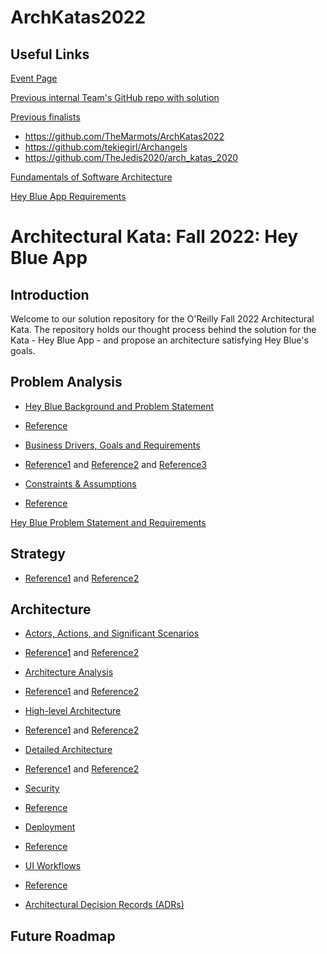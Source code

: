 # ArchKatas2022

## Useful Links

[Event Page](https://learning.oreilly.com/live-events/architectural-katas/0636920054100/0636920072741/)

[Previous internal Team's GitHub repo with solution](https://github.com/TheMarmots/ArchKatas2022)

[Previous finalists](https://github.com/tekiegirl/SoftwareArchitectureResources/blob/main/Resources/OReillyKata.md)

 - https://github.com/TheMarmots/ArchKatas2022
 - https://github.com/tekiegirl/Archangels
 - https://github.com/TheJedis2020/arch_katas_2020

[Fundamentals of Software Architecture](http://fundamentalsofsoftwarearchitecture.com/katas/)

[Hey Blue App Requirements](https://docs.google.com/document/d/10o-4eEzFo005pqDt_ORCztzaQCQ_9FNWYrxFasou3Eo/edit)

# Architectural Kata: Fall 2022: Hey Blue App

## Introduction

Welcome to our solution repository for the O'Reilly Fall 2022 Architectural Kata. The repository holds our thought process behind the solution for the Kata - Hey Blue App - and propose an architecture satisfying Hey Blue's goals.	

## Problem Analysis

* [Hey Blue Background and Problem Statement](./ProblemAnalysis/Background.md)
- [Reference](https://github.com/TheMarmots/ArchKatas2022/blob/main/ProblemAnalysis/Background.md)

* [Business Drivers, Goals and Requirements](./ProblemAnalysis/Drivers_Goals_Requirements.md)
- [Reference1](https://github.com/TheMarmots/ArchKatas2022/blob/main/ProblemAnalysis/DriversGoals.md) and [Reference2](https://github.com/tekiegirl/Archangels/blob/main/1.ProblemBackground/BusinessGoalsDriversAndRequirements.md) and [Reference3](https://github.com/TheMarmots/ArchKatas2022/blob/main/ProblemAnalysis/BusinessReqs.md)

* [Constraints & Assumptions](./ProblemAnalysis/Constraints_Assumptions.md)
- [Reference](https://github.com/tekiegirl/Archangels/blob/main/1.ProblemBackground/ConstraintsAndAssumptions.md)

[Hey Blue Problem Statement and Requirements](https://docs.google.com/document/d/10o-4eEzFo005pqDt_ORCztzaQCQ_9FNWYrxFasou3Eo/edit)

## Strategy

- [Reference1](https://github.com/TheMarmots/ArchKatas2022/blob/main/Solution/Strategy.md) and [Reference2](https://github.com/TheJedis2020/arch_katas_2020/blob/main/Strategy.md)

## Architecture

* [Actors, Actions, and Significant Scenarios](./Solution/Actors,%20Actions%20&%20Significant%20Scenarios.md)
- [Reference1](https://github.com/TheMarmots/ArchKatas2022/blob/main/Actors,%20Actions%20&%20Significant%20Scenarios.md) and [Reference2](https://github.com/tekiegirl/Archangels/blob/main/1.ProblemBackground/ActorsActionsAndSignificantScenarios.md)

* [Architecture Analysis](./Solution/ArchAnalysis.md)
- [Reference1](https://github.com/TheMarmots/ArchKatas2022/blob/main/Solution/ArchAnalysis.md) and [Reference2](https://github.com/tekiegirl/Archangels/blob/main/2.SolutionBackground/ArchitecturePatterns.md)

* [High-level Architecture](./Solution/GeneralArchitecture.md)
- [Reference1](https://github.com/TheMarmots/ArchKatas2022/blob/main/GeneralArchitecture.md) and [Reference2](https://github.com/TheJedis2020/arch_katas_2020/blob/main/GeneralArchitecture.md)

* [Detailed Architecture](./Solution/DetailedArch.md)
- [Reference1](https://github.com/TheMarmots/ArchKatas2022/blob/main/Solution/DetailedArch.md) and [Reference2](https://github.com/TheJedis2020/arch_katas_2020/tree/main/Key%20Capabilities)

* [Security](./Solution/Security.md)
- [Reference](https://github.com/tekiegirl/Archangels/blob/main/2.SolutionBackground/Security.md)

* [Deployment](./Solution/Deployment.md)
- [Reference](https://github.com/tekiegirl/Archangels/blob/main/2.SolutionBackground/Deployment.md)

* [UI Workflows](./Solution/ExampleMocks.md)
- [Reference](https://github.com/TheMarmots/ArchKatas2022/blob/main/ExampleMocks.md)

* [Architectural Decision Records (ADRs)](./ADRs)

## Future Roadmap






